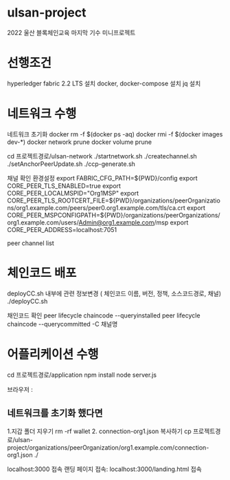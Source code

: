 # ulsan-project
2022 울산 블록체인교육 마지막 기수 미니프로젝트

# 선행조건
hyperledger fabric 2.2 LTS 설치
docker, docker-compose 설치
jq 설치

# 네트워크 수행
네트워크 초기화 
docker rm -f $(docker ps -aq)
docker rmi -f $(docker images dev-*)
docker network prune
docker volume prune

cd 프로젝트경로/ulsan-network
./startnetwork.sh
./createchannel.sh
./setAnchorPeerUpdate.sh
./ccp-generate.sh

채널 확인
환경설정
export FABRIC_CFG_PATH=${PWD}/config
export CORE_PEER_TLS_ENABLED=true
export CORE_PEER_LOCALMSPID="Org1MSP"
export CORE_PEER_TLS_ROOTCERT_FILE=${PWD}/organizations/peerOrganizations/org1.example.com/peers/peer0.org1.example.com/tls/ca.crt
export CORE_PEER_MSPCONFIGPATH=${PWD}/organizations/peerOrganizations/org1.example.com/users/Admin@org1.example.com/msp
export CORE_PEER_ADDRESS=localhost:7051

peer channel list

# 체인코드 배포
deployCC.sh 내부에 관련 정보변경 ( 체인코드 이름, 버전, 정책, 소스코드경로, 채널)
./deployCC.sh

채인코드 확인
peer lifecycle chaincode --queryinstalled
peer lifecycle chaincode --querycommitted -C 채널명

# 어플리케이션 수행
cd 프로젝트경로/application
npm install
node server.js

브라우저 : 
## 네트워크를 초기화 했다면 
1.지갑 폴더 지우기
rm -rf wallet
2. connection-org1.json 복사하기
cp 프로젝트경로/ulsan-project/organizations/peerOrganization/org1.example.com/connection-org1.json ./

localhost:3000 접속
랜딩 페이지 접속: localhost:3000/landing.html 접속
